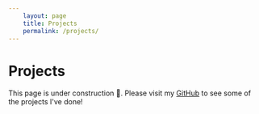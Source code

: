 ```yaml
---
	layout: page
	title: Projects
	permalink: /projects/
---
```

# Projects 

This page is under construction 🔨. Please visit my [GitHub](https://github.com/Luigi-Crisci) to see some of the projects I've done! 